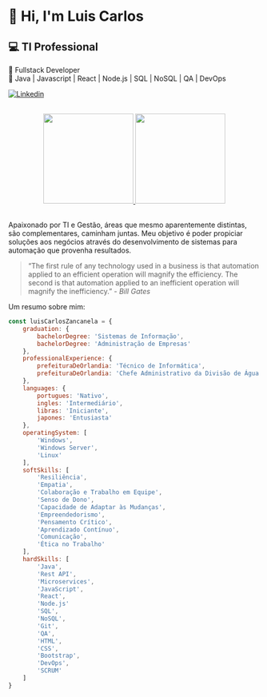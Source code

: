 # 👋 Hi, I'm Luis Carlos 

## 💻 TI Professional 

🎯 Fullstack Developer  
🔖 Java | Javascript | React | Node.js | SQL | NoSQL | QA | DevOps

[![Linkedin](https://img.shields.io/badge/-LinkedIn-%230077B5?style=for-the-badge&logo=linkedin&logoColor=white)](https://www.linkedin.com/in/luis-carlos-zancanela/)

<br>

<div align="center">
	<a href="https://github.com/didifive">
		<img
		     height="180em"
		     src="https://github-readme-stats.vercel.app/api?username=didifive&show_icons=true&theme=merko&include_all_commits=true&count_private=true"
		/>
		<img
		     height="180em"
		     src="https://github-readme-stats.vercel.app/api/top-langs/?username=didifive&layout=compact&langs_count=7&theme=merko"
		/>
	</a>	  
</div>

<br>

Apaixonado por TI e Gestão, áreas que mesmo aparentemente distintas, são complementares, caminham juntas. Meu objetivo é poder propiciar soluções aos negócios através do desenvolvimento de sistemas para automação que provenha resultados.

> “The first rule of any technology used in a business is that automation applied to an efficient operation will magnify the efficiency. The second is that automation applied to an inefficient operation will magnify the inefficiency.” - _Bill Gates_

Um resumo sobre mim:

```javascript
const luisCarlosZancanela = {
	graduation: {
		bachelorDegree: 'Sistemas de Informação',
		bachelorDegree: 'Administração de Empresas'
	},
	professionalExperience: {
		prefeituraDeOrlandia: 'Técnico de Informática',
		prefeituraDeOrlandia: 'Chefe Administrativo da Divisão de Água e Esgoto'
	},
	languages: {
		portugues: 'Nativo',
		ingles: 'Intermediário',
		libras: 'Iniciante',
		japones: 'Entusiasta'
	},
	operatingSystem: [
		'Windows',
		'Windows Server',
		'Linux'
	],
	softSkills: [
		'Resiliência',
		'Empatia',
		'Colaboração e Trabalho em Equipe',
		'Senso de Dono',
		'Capacidade de Adaptar às Mudanças',
		'Empreendedorismo',
		'Pensamento Crítico',
		'Aprendizado Contínuo',
		'Comunicação',
		'Ética no Trabalho'
	],
	hardSkills: [
		'Java',
		'Rest API',
		'Microservices',
		'JavaScript',
		'React',
		'Node.js'
		'SQL',
		'NoSQL',
		'Git',
		'QA',
		'HTML',
		'CSS',
		'Bootstrap',
		'DevOps',
		'SCRUM'
	]
} 
```
